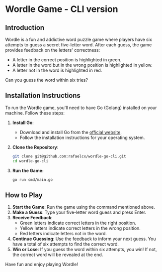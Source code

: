 # Wordle Game - CLI version

## Introduction

Wordle is a fun and addictive word puzzle game where players have six attempts to guess a secret five-letter word. After each guess, the game provides feedback on the letters' correctness: 
- A letter in the correct position is highlighted in green.
- A letter in the word but in the wrong position is highlighted in yellow.
- A letter not in the word is highlighted in red.

Can you guess the word within six tries?

## Installation Instructions

To run the Wordle game, you'll need to have Go (Golang) installed on your machine. Follow these steps:

1. **Install Go**:
    - Download and install Go from the [official website](https://golang.org/dl/).
    - Follow the installation instructions for your operating system.

2. **Clone the Repository**:
   ```bash
   git clone git@github.com:rafaelcx/wordle-go-cli.git
   cd wordle-go-cli

3. **Run the Game:**
   ```bash
   go run cmd/main.go

## How to Play

1. **Start the Game**: Run the game using the command mentioned above.
2. **Make a Guess**: Type your five-letter word guess and press Enter.
3. **Receive Feedback**:
    - Green letters indicate correct letters in the right position.
    - Yellow letters indicate correct letters in the wrong position.
    - Red letters indicate letters not in the word.
4. **Continue Guessing**: Use the feedback to inform your next guess. You have a total of six attempts to find the correct word.
5. **Win or Lose**: If you guess the word within six attempts, you win! If not, the correct word will be revealed at the end.

Have fun and enjoy playing Wordle!
